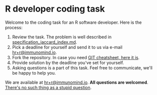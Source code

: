 # R developer coding task
Welcome to the coding task for an R software developer. Here is the process:

1. Review the task. The problem is well described in [specification_jaccard_index.md](./specification_jaccard_index.md).
2. Pick a deadline for yourself and send it to us via e-mail hr+r@immunomind.io. 
3. Fork the repository. In case you need [GIT cheatsheet, here it is](https://happygitwithr.com/).
4. Provide solution by the deadline you've set for yourself.
5. Asking questions is a part of this task. Feel free to communicate, we'll be happy to help you.

We are available at hr+r@immunomind.io. **All questions are welcomed**. [There's no such thing as a stupid question](https://en.wikipedia.org/wiki/No_such_thing_as_a_stupid_question).
